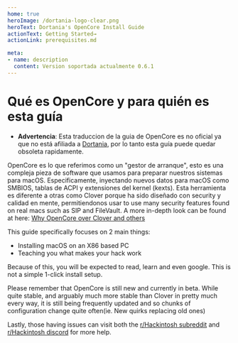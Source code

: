 ```yaml
---
home: true
heroImage: /dortania-logo-clear.png
heroText: Dortania's OpenCore Install Guide
actionText: Getting Started→
actionLink: prerequisites.md

meta:
- name: description
  content: Version soportada actualmente 0.6.1
---
```


# Qué es OpenCore y para quién es esta guía

* **Advertencia**: Esta traduccion de la guia de OpenCore es no oficial ya que no está afiliada a [Dortania](https://github.com/dortania), por lo tanto esta guía puede quedar obsoleta rapidamente.

OpenCore es lo que referimos como un "gestor de arranque", esto es una compleja pieza de software que usamos para preparar nuestros sistemas para macOS. Especificamente, inyectando nuevos datos para macOS como SMBIOS, tablas de ACPI y extensiones del kernel (kexts). Esta herramienta es diferente a otras como Clover porque ha sido diseñado con security y calidad en mente, permitiendonos usar to use many security features found on real macs such as SIP and FileVault. A more in-depth look can be found at here: [Why OpenCore over Clover and others](why-oc.md)

This guide specifically focuses on 2 main things:

* Installing macOS on an X86 based PC
* Teaching you what makes your hack work

Because of this, you will be expected to read, learn and even google. This is not a simple 1-click install setup.

Please remember that OpenCore is still new and currently in beta. While quite stable, and arguably much more stable than Clover in pretty much every way, it is still being frequently updated and so chunks of configuration change quite often(ie. New quirks replacing old ones)

Lastly, those having issues can visit both the [r/Hackintosh subreddit](https://www.reddit.com/r/hackintosh/) and [r/Hackintosh discord](https://discord.gg/u8V7N5C) for more help.
